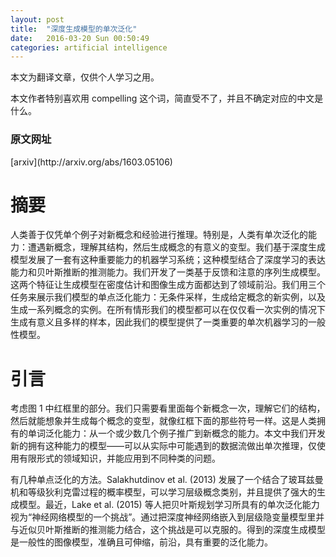 ```yaml
---
layout: post
title:  "深度生成模型的单次泛化"
date:   2016-03-20 Sun 00:50:49
categories: artificial intelligence
---
```


本文为翻译文章，仅供个人学习之用。

本文作者特别喜欢用 compelling 这个词，简直受不了，并且不确定对应的中文是什么。

<h3>原文网址</h3>
[arxiv](http://arxiv.org/abs/1603.05106)


<h1>摘要</h1>

人类善于仅凭单个例子对新概念和经验进行推理。特别是，人类有单次泛化的能力：遭遇新概念，理解其结构，然后生成概念的有意义的变型。我们基于深度生成模型发展了一套有这种重要能力的机器学习系统；这种模型结合了深度学习的表达能力和贝叶斯推断的推测能力。我们开发了一类基于反馈和注意的序列生成模型。这两个特征让生成模型在密度估计和图像生成方面都达到了领域前沿。我们用三个任务来展示我们模型的单点泛化能力：无条件采样，生成给定概念的新实例，以及生成一系列概念的实例。在所有情形我们的模型都可以在仅仅看一次实例的情况下生成有意义且多样的样本，因此我们的模型提供了一类重要的单次机器学习的一般性模型。

<h1>引言</h1>

<p>考虑图 1 中红框里的部分。我们只需要看里面每个新概念一次，理解它们的结构，然后就能想象并生成每个概念的变型，就像红框下面的那些符号一样。这是人类拥有的单词泛化能力：从一个或少数几个例子推广到新概念的能力。本文中我们开发新的拥有这种能力的模型——可以从实际中可能遇到的数据流做出单次推理，仅使用有限形式的领域知识，并能应用到不同种类的问题。</p>

<p>
有几种单点泛化的方法。Salakhutdinov et al. (2013) 发展了一个结合了玻耳兹曼机和等级狄利克雷过程的概率模型，可以学习层级概念类别，并且提供了强大的生成模型。最近，Lake et al. (2015) 等人把贝叶斯规划学习所具有的单次泛化能力视为“神经网络模型的一个挑战”。通过把深度神经网络嵌入到层级隐变量模型里并与近似贝叶斯推断的推测能力结合，这个挑战是可以克服的。得到的深度生成模型是一般性的图像模型，准确且可伸缩，前沿，具有重要的泛化能力。
</p>

